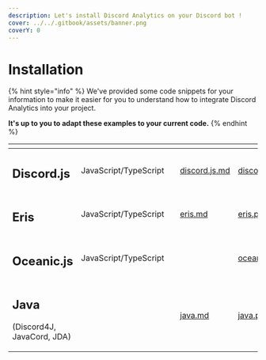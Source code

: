 ```yaml
---
description: Let's install Discord Analytics on your Discord bot !
cover: ../../.gitbook/assets/banner.png
coverY: 0
---
```


# Installation

{% hint style="info" %}
We've provided some code snippets for your information to make it easier for you to understand how to integrate Discord Analytics into your project.

**It's up to you to adapt these examples to your current code.**
{% endhint %}

<table data-view="cards"><thead><tr><th></th><th></th><th></th><th data-hidden data-card-target data-type="content-ref"></th><th data-hidden data-card-cover data-type="files"></th></tr></thead><tbody><tr><td><h2>Discord.js</h2></td><td>JavaScript/TypeScript</td><td></td><td><a href="discord.js.md">discord.js.md</a></td><td><a href="../../.gitbook/assets/discordjs.png">discordjs.png</a></td></tr><tr><td><h2>Eris</h2></td><td>JavaScript/TypeScript</td><td></td><td><a href="eris.md">eris.md</a></td><td><a href="../../.gitbook/assets/eris.png">eris.png</a></td></tr><tr><td><h2>Oceanic.js</h2></td><td>JavaScript/TypeScript</td><td></td><td></td><td><a href="../../.gitbook/assets/oceanicjs.png">oceanicjs.png</a></td></tr><tr><td><h2>Java </h2><p>(Discord4J, JavaCord, JDA)</p></td><td></td><td></td><td><a href="java.md">java.md</a></td><td><a href="../../.gitbook/assets/java.png">java.png</a></td></tr></tbody></table>
